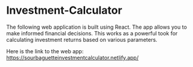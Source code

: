 # Investment-Calculator
The following web application is built using React. The app allows you to make informed financial decisions. This works as a powerful took for calculating investment returns based on various parameters.

Here is the link to the web app: https://sourbaguetteinvestmentcalculator.netlify.app/
